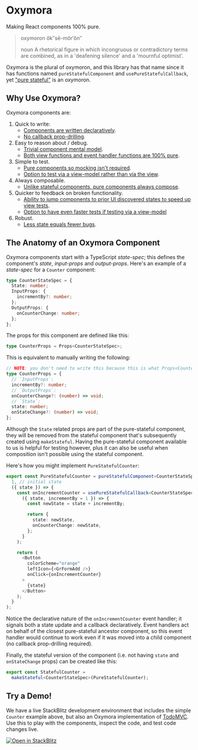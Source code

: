 # Oxymora

Making React components 100% pure.

> oxymoron
> ŏk″sē-môr′ŏn″
>
> noun
> A rhetorical figure in which incongruous or contradictory terms are combined, as in a 'deafening silence' and a 'mournful optimist'.

Oxymora is the plural of oxymoron, and this library has that name since it has functions named `pureStatefulComponent` and `usePureStatefulCallback`, yet ["pure stateful"](./docs/PURE_STATEFUL_COMPONENTS.md) is an oxymoron.

## Why Use Oxymora?

Oxymora components are:

1. Quick to write:
   - [Components are written declaratively](./docs/OXYMORA_COMPONENTS_ARE.md#written-declaratively).
   - [No callback prop-drilling](./docs/OXYMORA_COMPONENTS_ARE.md#free-from-callback-prop-drilling).
2. Easy to reason about / debug.
   - [Trivial component mental model](./docs/OXYMORA_COMPONENTS_ARE.md#easy-to-comprehend).
   - [Both view functions and event handler functions are 100% pure](./docs/OXYMORA_COMPONENTS_ARE.md#one-hundred-percent-pure).
3. Simple to test.
   - [Pure components so mocking isn't required](./docs/OXYMORA_COMPONENTS_ARE.md#testable-without-mocks).
   - [Option to test via a view-model rather than via the view](./docs/OXYMORA_COMPONENTS_ARE.md#testable-via-view-model).
4. Always composable.
   - [Unlike stateful components, pure components always compose](./docs/OXYMORA_COMPONENTS_ARE.md#always-composable).
5. Quicker to feedback on broken functionality.
   - [Ability to jump components to prior UI discovered states to speed up view tests](./docs/OXYMORA_COMPONENTS_ARE.md#faster-to-feedback-by-reducing-clicking).
   - [Option to have even faster tests if testing via a view-model](./docs/OXYMORA_COMPONENTS_ARE.md#faster-to-feedback-by-eliminating-clicking)
6. Robust.
   - [Less state equals fewer bugs](./docs/OXYMORA_COMPONENTS_ARE.md#more-robust).

## The Anatomy of an Oxymora Component

Oxymora components start with a TypeScript _state-spec_; this defines the component's _state_, _input-props_ and _output-props_. Here's an example of a _state-spec_ for a `Counter` component:

```ts
type CounterStateSpec = {
  State: number;
  InputProps: {
    incrementBy?: number;
  };
  OutputProps: {
    onCounterChange: number;
  };
};
```

The props for this component are defined like this:

```ts
type CounterProps = Props<CounterStateSpec>;
```

This is equivalent to manually writing the following:

```ts
// NOTE: you don't need to write this because this is what Props<CounterStateSpec> gives you:
type CounterProps = {
  // `InputProps`:
  incrementBy?: number;
  // `OutputProps`:
  onCounterChange?: (number) => void;
  // `State`:
  state: number;
  onStateChange?: (number) => void;
};
```

Although the `State` related props are part of the pure-stateful component, they will be removed from the stateful component that's subsequently created using `makeStateful`. Having the pure-stateful component available to us is helpful for testing however, plus it can also be useful when composition isn't possible using the stateful component.

Here's how you might implement `PureStatefulCounter`:

```ts
export const PureStatefulCounter = pureStatefulComponent<CounterStateSpec>(
  1, // initial state
  ({ state }) => {
    const onIncrementCounter = usePureStatefulCallback<CounterStateSpec>(
      ({ state, incrementBy = 1 }) => {
        const newState = state + incrementBy;

        return {
          state: newState,
          onCounterChange: newState,
        };
      }
    );

    return (
      <Button
        colorScheme="orange"
        leftIcon={<GrFormAdd />}
        onClick={onIncrementCounter}
      >
        {state}
      </Button>
    );
  }
);
```

Notice the declarative nature of the `onIncrementCounter` event handler; it signals both a state update and a callback declaratively. Event handlers act on behalf of the closest pure-stateful ancestor component, so this event handler would continue to work even if it was moved into a child component (no callback prop-drilling required).

Finally, the stateful version of the component (i.e. not having `state` and `onStateChange` props) can be created like this:

```ts
export const StatefulCounter =
  makeStateful<CounterStateSpec>(PureStatefulCounter);
```

## Try a Demo!

We have a live StackBlitz development environment that includes the simple `Counter` example above, but also an Oxymora implementation of [TodoMVC](https://todomvc.com/). Use this to play with the components, inspect the code, and test code changes live.

[![Open in StackBlitz](https://developer.stackblitz.com/img/open_in_stackblitz.svg)](https://stackblitz.com/github/dchambers/oxymora-monorepo/tree/master/examples/todomvc?terminal=dev&title=Oxyymora%20Todo%20MVC%20Example)
